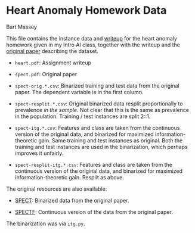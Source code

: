 # Heart Anomaly Homework Data
Bart Massey

This file contains the instance data and
[writeup](heart.pdf) for the heart anomaly homework given in
my Intro AI class, together with the writeup and the
[original paper](spect.pdf) describing the dataset.

* `heart.pdf`: Assignment writeup

* `spect.pdf`: Original paper

* `spect-orig.*.csv`: Binarized training and test data from
  the original paper. The dependent variable is in the first
  column.

* `spect-resplit.*.csv`: Original binarized data resplit
  proportionally to prevalence *in the sample.* Not clear
  that this is the same as prevalence in the population.
  Training / test instances are split 2::1.

* `spect-itg.*.csv`: Features and class are taken from the
  continuous version of the original data, and binarized for
  maximized information-theoretic gain.  Same training and
  test instances as original. Both the training and test
  instances are used in the binarization, which perhaps
  improves it unfairly.

* `spect-resplit-itg.*.csv`: Features and class are taken
  from the continuous version of the original data, and
  binarized for maximized information-theoretic
  gain. Resplit as above.

The original resources are also available:

* [SPECT](https://archive.ics.uci.edu/ml/datasets/SPECT+Heart):
  Binarized data from the original paper.
  
* [SPECTF](https://archive.ics.uci.edu/ml/datasets/SPECTF+Heart):
  Continuous version of the data from the original paper.

The binarization was via `itg.py`. 
